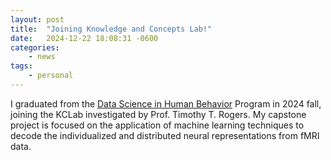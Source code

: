 ```yaml
---
layout: post
title:  "Joining Knowledge and Concepts Lab!"
date:   2024-12-22 18:08:31 -0600
categories: 
    - news
tags:
    - personal
---
```


I graduated from the [Data Science in Human Behavior](https://datascience.psych.wisc.edu/) Program in 2024 fall, joining the KCLab investigated by Prof. Timothy T. Rogers. My capstone project is focused on the application of machine learning techniques to decode the individualized and distributed neural representations from fMRI data.